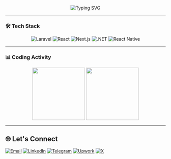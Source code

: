 <p align="center">
  <img src="https://readme-typing-svg.demolab.com?font=Fira+Code&weight=500&size=26&duration=4000&pause=1000&color=22C55E&center=true&vCenter=true&width=435&lines=Hi+%F0%9F%91%8B%2C+I'm+Dawit+Terefe;Full-Stack+Developer;From+Ethiopia+%F0%9F%87%AA%F0%9F%87%B9" alt="Typing SVG">
</p>

---

### 🛠️ Tech Stack
<p align="center">
  <img src="https://img.shields.io/badge/Laravel-FF2D20?logo=laravel&logoColor=white" alt="Laravel">
  <img src="https://img.shields.io/badge/React-20232A?logo=react" alt="React">
  <img src="https://img.shields.io/badge/Next.js-000000?logo=next.js&logoColor=white" alt="Next.js">
  <img src="https://img.shields.io/badge/.NET-512BD4?logo=.net&logoColor=white" alt=".NET">
  <img src="https://img.shields.io/badge/React_Native-20232A?logo=react" alt="React Native">
</p>

---

### 📊 Coding Activity
<p align="center">
  <img src="https://github-readme-stats.vercel.app/api?username=dawitterefe&show_icons=true&theme=dark&count_private=true&hide_border=true" height="165">
  <img src="https://github-readme-stats.vercel.app/api/top-langs/?username=dawitterefe&layout=compact&theme=dark&hide_border=true&langs_count=6" height="165">
</p>

---

## 🌐 Let's Connect

<p align="center">

[![Email](https://img.icons8.com/ios-filled/50/22C55E/gmail.png)](mailto:dawitterefe@outlook.com)
[![LinkedIn](https://img.icons8.com/ios-filled/50/22C55E/linkedin.png)](https://www.linkedin.com/in/dawit-terefe/)
[![Telegram](https://img.icons8.com/ios-filled/50/22C55E/telegram-app.png)](https://t.me/dawit_terefe)
[![Upwork](https://img.icons8.com/ios-filled/50/22C55E/upwork.png)](https://www.upwork.com/freelancers/~01a1d50dee01a4306a)
[![X](https://img.icons8.com/ios-filled/50/22C55E/twitterx--v1.png)](https://x.com/dawiterefe)

</p>












